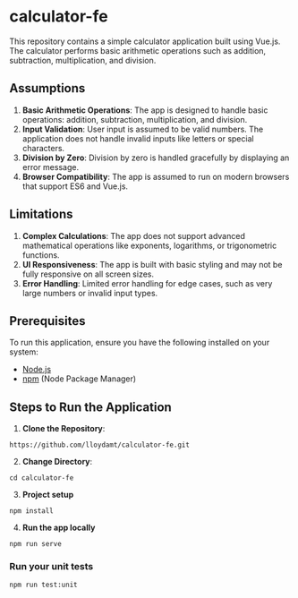 # calculator-fe

This repository contains a simple calculator application built using Vue.js. The calculator performs basic arithmetic operations such as addition, subtraction, multiplication, and division.

## Assumptions

1. **Basic Arithmetic Operations**: The app is designed to handle basic operations: addition, subtraction, multiplication, and division.
2. **Input Validation**: User input is assumed to be valid numbers. The application does not handle invalid inputs like letters or special characters.
3. **Division by Zero**: Division by zero is handled gracefully by displaying an error message.
4. **Browser Compatibility**: The app is assumed to run on modern browsers that support ES6 and Vue.js.

## Limitations

1. **Complex Calculations**: The app does not support advanced mathematical operations like exponents, logarithms, or trigonometric functions.
2. **UI Responsiveness**: The app is built with basic styling and may not be fully responsive on all screen sizes.
3. **Error Handling**: Limited error handling for edge cases, such as very large numbers or invalid input types.

## Prerequisites

To run this application, ensure you have the following installed on your system:

- [Node.js](https://nodejs.org/)
- [npm](https://www.npmjs.com/) (Node Package Manager)

## Steps to Run the Application

1. **Clone the Repository**:

```
https://github.com/lloydamt/calculator-fe.git
```

2. **Change Directory**:

```
cd calculator-fe
```

3. **Project setup**

```
npm install
```

4. **Run the app locally**

```
npm run serve
```

### Run your unit tests

```
npm run test:unit
```
